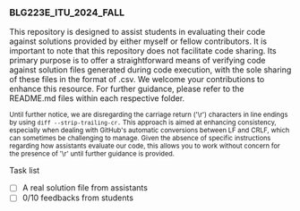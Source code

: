 ### BLG223E_ITU_2024_FALL
This repository is designed to assist students in evaluating their code against solutions provided by either myself or fellow contributors. It is important to note that this repository does not facilitate code sharing. Its primary purpose is to offer a straightforward means of verifying code against solution files generated during code execution, with the sole sharing of these files in the format of .csv. We welcome your contributions to enhance this resource. For further guidance, please refer to the README.md files within each respective folder.

<sub>Until further notice, we are disregarding the carriage return ('\r') characters in line endings by using `diff --strip-trailing-cr.` This approach is aimed at enhancing consistency, especially when dealing with GitHub's automatic conversions between LF and CRLF, which can sometimes be challenging to manage. Given the absence of specific instructions regarding how assistants evaluate our code, this allows you to work without concern for the presence of '\r' until further guidance is provided.</sub>

Task list
- [ ] A real solution file from assistants
- [ ] 0/10 feedbacks from students

